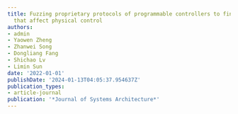 ```yaml
---
title: Fuzzing proprietary protocols of programmable controllers to find vulnerabilities
  that affect physical control
authors:
- admin
- Yaowen Zheng
- Zhanwei Song
- Dongliang Fang
- Shichao Lv
- Limin Sun
date: '2022-01-01'
publishDate: '2024-01-13T04:05:37.954637Z'
publication_types:
- article-journal
publication: '*Journal of Systems Architecture*'
---
```


